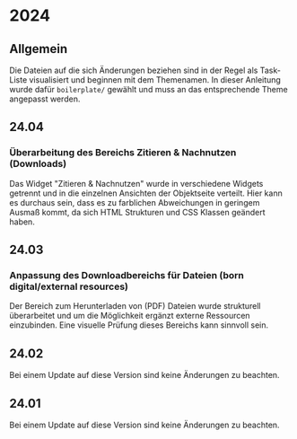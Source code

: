 # 2024

## Allgemein

Die Dateien auf die sich Änderungen beziehen sind in der Regel als Task-Liste visualisiert und beginnen mit dem Themenamen. In dieser Anleitung wurde dafür `boilerplate/` gewählt und muss an das entsprechende Theme angepasst werden.

## 24.04

### Überarbeitung des Bereichs Zitieren & Nachnutzen (Downloads)

Das Widget "Zitieren & Nachnutzen" wurde in verschiedene Widgets getrennt und in die einzelnen Ansichten der Objektseite verteilt. Hier kann es durchaus sein, dass es zu farblichen Abweichungen in geringem Ausmaß kommt, da sich HTML Strukturen und CSS Klassen geändert haben.

## 24.03

### Anpassung des Downloadbereichs für Dateien (born digital/external resources)

Der Bereich zum Herunterladen von (PDF) Dateien wurde strukturell überarbeitet und um die Möglichkeit ergänzt externe Ressourcen einzubinden. Eine visuelle Prüfung dieses Bereichs kann sinnvoll sein.

## 24.02

Bei einem Update auf diese Version sind keine Änderungen zu beachten.

## 24.01

Bei einem Update auf diese Version sind keine Änderungen zu beachten.
